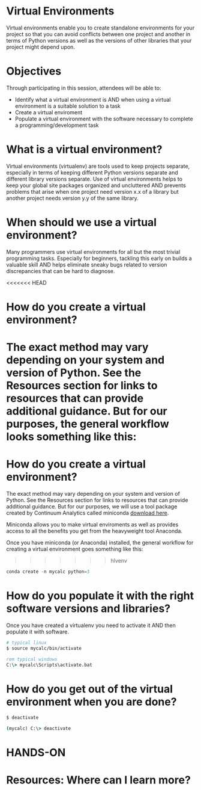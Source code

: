 # Virtual Environments
Virtual environments enable you to create standalone environments for your project so that you can avoid conflicts between one project and another in terms of Python versions as well as the versions of other libraries that your project might depend upon.

# Objectives
Through participating in this session, attendees will be able to:
* Identify what a virtual environment is AND when using a virtual environment is a suitable solution to a task
* Create a virtual enviroment
* Populate a virtual environment with the software necessary to complete a programming/development task

# What is a virtual environment?
Virtual environments (virtualenv) are tools used to keep projects separate, especially in terms of keeping different Python versions separate and different library versions separate. Use of virtual environments helps to keep your global site packages organized and uncluttered AND prevents problems that arise when one project need version x.x of a library but another project needs version y.y of the same library.

# When should we use a virtual environment?
Many programmers use virtual environments for all but the most trivial programming tasks. Especially for beginners, tackling this early on builds a valuable skill AND helps eliminate sneaky bugs related to version discrepancies that can be hard to diagnose.

<<<<<<< HEAD
# How do you create a virtual environment?
The exact method may vary depending on your system and version of Python. See the Resources section for links to resources that can provide additional guidance. But for our purposes, the general workflow looks something like this:
=======
# How do you create a virtual environment? 
The exact method may vary depending on your system and version of Python. See the Resources section for links to resources that can provide additional guidance. But for our purposes, we will use a tool package created by Continuum Analytics called miniconda [download here](https://conda.pydata.org/miniconda.html).

Miniconda allows you to make virtual enviroments as well as provides access to all the benefits you get from the heavyweight tool Anaconda.

Once you have miniconda (or Anaconda) installed, the general workflow for creating a virtual environment goes something like this:
>>>>>>> hlvenv

```python
conda create -n mycalc python=3
```

# How do you populate it with the right software versions and libraries?
Once you have created a virtualenv you need to activate it AND then populate it with software.

```bash
# typical linux
$ source mycalc/bin/activate
```
```bat
rem typical windows
C:\> mycalc\Scripts\activate.bat
```


# How do you get out of the virtual environment when you are done? #

```bash
$ deactivate
```
```bat
(mycalc) C:\> deactivate
```

# HANDS-ON

# Resources: Where can I learn more?
